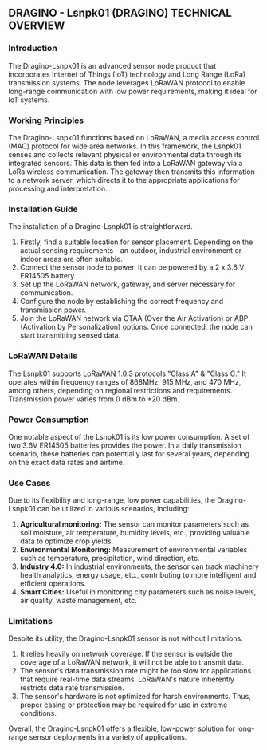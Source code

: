 ## DRAGINO - Lsnpk01 (DRAGINO) TECHNICAL OVERVIEW

### Introduction

The Dragino-Lsnpk01 is an advanced sensor node product that incorporates Internet of Things (IoT) technology and Long Range (LoRa) transmission systems. The node leverages LoRaWAN protocol to enable long-range communication with low power requirements, making it ideal for IoT systems.

### Working Principles

The Dragino-Lsnpk01 functions based on LoRaWAN, a media access control (MAC) protocol for wide area networks. In this framework, the Lsnpk01 senses and collects relevant physical or environmental data through its integrated sensors. This data is then fed into a LoRaWAN gateway via a LoRa wireless communication. The gateway then transmits this information to a network server, which directs it to the appropriate applications for processing and interpretation.

### Installation Guide

The installation of a Dragino-Lsnpk01 is straightforward.

1. Firstly, find a suitable location for sensor placement. Depending on the actual sensing requirements - an outdoor, industrial environment or indoor areas are often suitable.
2. Connect the sensor node to power. It can be powered by a 2 x 3.6 V ER14505 battery.
3. Set up the LoRaWAN network, gateway, and server necessary for communication.
4. Configure the node by establishing the correct frequency and transmission power.
5. Join the LoRaWAN network via OTAA (Over the Air Activation) or ABP (Activation by Personalization) options. Once connected, the node can start transmitting sensed data.

### LoRaWAN Details

The Lsnpk01 supports LoRaWAN 1.0.3 protocols "Class A" & "Class C." It operates within frequency ranges of 868MHz, 915 MHz, and 470 MHz, among others, depending on regional restrictions and requirements. Transmission power varies from 0 dBm to +20 dBm.

### Power Consumption

One notable aspect of the Lsnpk01 is its low power consumption. A set of two 3.6V ER14505 batteries provides the power. In a daily transmission scenario, these batteries can potentially last for several years, depending on the exact data rates and airtime. 

### Use Cases

Due to its flexibility and long-range, low power capabilities, the Dragino-Lsnpk01 can be utilized in various scenarios, including:

1. **Agricultural monitoring:** The sensor can monitor parameters such as soil moisture, air temperature, humidity levels, etc., providing valuable data to optimize crop yields.
2. **Environmental Monitoring:** Measurement of environmental variables such as temperature, precipitation, wind direction, etc.
3. **Industry 4.0:** In industrial environments, the sensor can track machinery health analytics, energy usage, etc., contributing to more intelligent and efficient operations.
4. **Smart Cities:** Useful in monitoring city parameters such as noise levels, air quality, waste management, etc.

### Limitations

Despite its utility, the Dragino-Lsnpk01 sensor is not without limitations.

1. It relies heavily on network coverage. If the sensor is outside the coverage of a LoRaWAN network, it will not be able to transmit data.
2. The sensor's data transmission rate might be too slow for applications that require real-time data streams. LoRaWAN's nature inherently restricts data rate transmission.
3. The sensor's hardware is not optimized for harsh environments. Thus, proper casing or protection may be required for use in extreme conditions.

Overall, the Dragino-Lsnpk01 offers a flexible, low-power solution for long-range sensor deployments in a variety of applications.